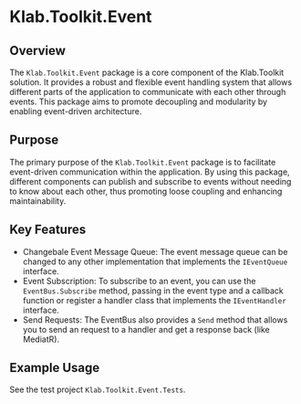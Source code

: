 # Klab.Toolkit.Event

## Overview

The `Klab.Toolkit.Event` package is a core component of the Klab.Toolkit solution. It provides a robust and flexible event handling system that allows different parts of the application to communicate with each other through events. This package aims to promote decoupling and modularity by enabling event-driven architecture.

## Purpose

The primary purpose of the `Klab.Toolkit.Event` package is to facilitate event-driven communication within the application. By using this package, different components can publish and subscribe to events without needing to know about each other, thus promoting loose coupling and enhancing maintainability.

## Key Features

* Changebale Event Message Queue: The event message queue can be changed to any other implementation that implements the `IEventQueue` interface.
* Event Subscription: To subscribe to an event, you can use the `EventBus.Subscribe` method, passing in the event type and a callback function or register a handler class that implements the `IEventHandler` interface.
* Send Requests: The EventBus also provides a `Send` method that allows you to send an request to a handler and get a response back (like MediatR).

## Example Usage

See the test project `Klab.Toolkit.Event.Tests`.
